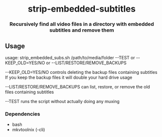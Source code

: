 <h1 align="center">strip-embedded-subtitles</h1>
<h3 align="center">Recursively find all video files in a directory with embedded subtitles and remove them</h3>

## Usage

usage: strip_embedded_subs.sh /path/to/media/folder --TEST or --KEEP_OLD=YES/NO or --LIST/RESTORE/REMOVE_BACKUPS

--KEEP_OLD=YES/NO controls deleting the backup files containing subtitles
If you keep the backup files it will double your hard drive usage

--LIST/RESTORE/REMOVE_BACKUPS can list, restore, or remove the old files containing subtitles

--TEST runs the script without actually doing any muxing

### Dependencies

- bash
- mkvtoolnix (-cli)
